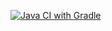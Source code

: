 [![Java CI with Gradle](https://github.com/AnnaShcherbakova90/cardDeliveryService/actions/workflows/gradle.yml/badge.svg)](https://github.com/AnnaShcherbakova90/cardDeliveryService/actions/workflows/gradle.yml)